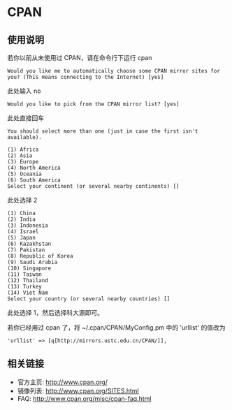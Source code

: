 # CPAN

## 使用说明

若你以前从未使用过 CPAN，请在命令行下运行 cpan

    Would you like me to automatically choose some CPAN mirror sites for you? (This means connecting to the Internet) [yes]

此处输入 no

    Would you like to pick from the CPAN mirror list? [yes]

此处直接回车

    You should select more than one (just in case the first isn't available).

    (1) Africa
    (2) Asia
    (3) Europe
    (4) North America
    (5) Oceania
    (6) South America
    Select your continent (or several nearby continents) []

此处选择 2

    (1) China
    (2) India
    (3) Indonesia
    (4) Israel
    (5) Japan
    (6) Kazakhstan
    (7) Pakistan
    (8) Republic of Korea
    (9) Saudi Arabia
    (10) Singapore
    (11) Taiwan
    (12) Thailand
    (13) Turkey
    (14) Viet Nam
    Select your country (or several nearby countries) []

此处选择 1，然后选择科大源即可。

若你已经用过 cpan 了，将 \~/.cpan/CPAN/MyConfig.pm 中的 \'urllist\'
的值改为

    'urllist' => [q[http://mirrors.ustc.edu.cn/CPAN/]],

## 相关链接

-   官方主页: <http://www.cpan.org/>
-   镜像列表: <http://www.cpan.org/SITES.html>
-   FAQ: <http://www.cpan.org/misc/cpan-faq.html>
